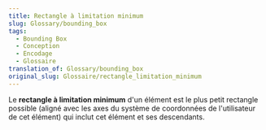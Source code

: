 ```yaml
---
title: Rectangle à limitation minimum
slug: Glossary/bounding_box
tags:
  - Bounding Box
  - Conception
  - Encodage
  - Glossaire
translation_of: Glossary/bounding_box
original_slug: Glossaire/rectangle_limitation_minimum
---
```

Le **rectangle à limitation minimum** d'un élément est le plus petit rectangle possible (aligné avec les axes du système de coordonnées de l'utilisateur de cet élément) qui inclut cet élément et ses descendants.

